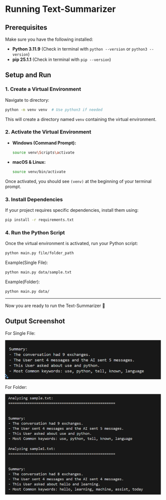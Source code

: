 # Running Text-Summarizer

## Prerequisites

Make sure you have the following installed:

- **Python 3.11.9** (Check in terminal with `python --version` or `python3 --version`)
- **pip 25.1.1** (Check in terminal with `pip --version`)

## Setup and Run

### 1. Create a Virtual Environment

Navigate to directory:

```bash
python -m venv venv  # Use python3 if needed
```

This will create a directory named `venv` containing the virtual environment.

### 2. Activate the Virtual Environment

- **Windows (Command Prompt):**

  ```bash
  source venv\Scripts\activate
  ```

- **macOS & Linux:**

  ```bash
  source venv/bin/activate
  ```

Once activated, you should see `(venv)` at the beginning of your terminal prompt.

### 3. Install Dependencies

If your project requires specific dependencies, install them using:

```bash
pip install -r requirements.txt
```

### 4. Run the Python Script

Once the virtual environment is activated, run your Python script:

```bash
python main.py file/folder_path
```
Example(Single File):
```bash
python main.py data/sample.txt
```
Example(Folder):
```bash
python main.py data/
```
---

Now you are ready to run the Text-Summarizer 🚀

## Output Screenshot
For Single File:

![Screenshot](images/result.png)

For Folder:

![Screenshot](images/result2.png)
